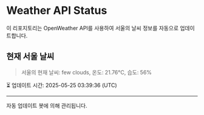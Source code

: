 
# Weather API Status

이 리포지토리는 OpenWeather API를 사용하여 서울의 날씨 정보를 자동으로 업데이트합니다.

## 현재 서울 날씨
> 서울의 현재 날씨: few clouds, 온도: 21.76°C, 습도: 56%

⏳ 업데이트 시간: 2025-05-25 03:39:36 (UTC)

---
자동 업데이트 봇에 의해 관리됩니다.

